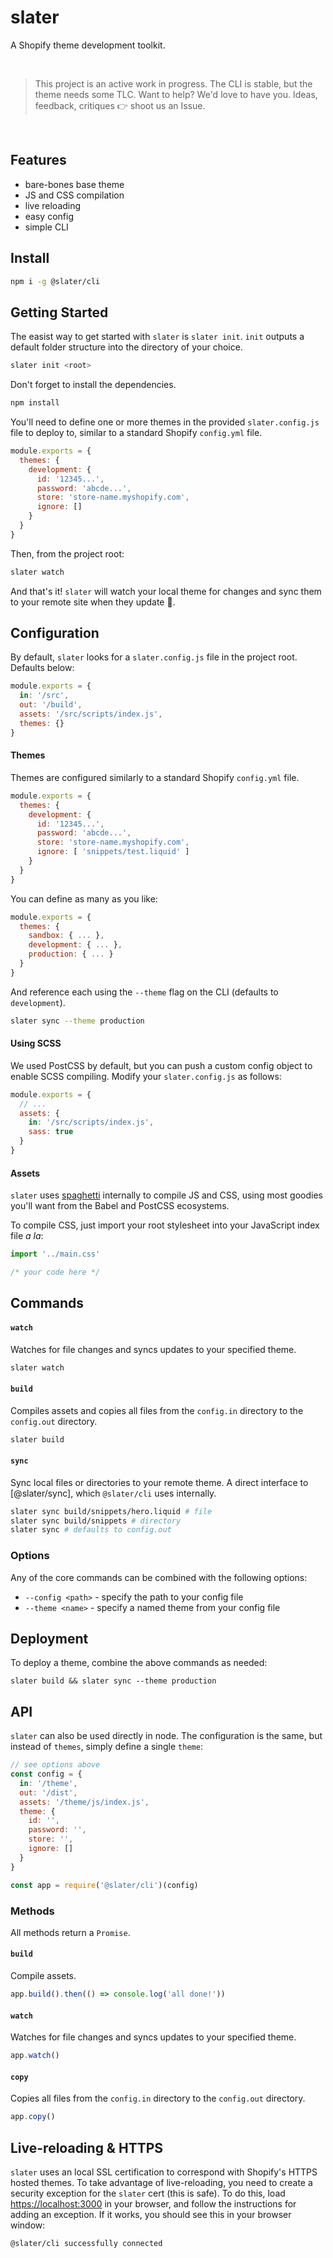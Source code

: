 # slater
A Shopify theme development toolkit.

<br />

> This project is an active work in progress. The CLI is stable, but the theme
> needs some TLC. Want to help? We'd love to have you. Ideas, feedback,
> critiques 👉 shoot us an Issue.

<br />

## Features
- bare-bones base theme
- JS and CSS compilation 
- live reloading
- easy config
- simple CLI

## Install
```bash
npm i -g @slater/cli
```



## Getting Started
The easist way to get started with `slater` is `slater init`. `init` outputs a
default folder structure into the directory of your choice.

```bash
slater init <root>
```

Don't forget to install the dependencies.

```bash
npm install
```

You'll need to define one or more themes in the provided `slater.config.js` file
to deploy to, similar to a standard Shopify `config.yml` file.

```javascript
module.exports = {
  themes: {
    development: {
      id: '12345...',
      password: 'abcde...',
      store: 'store-name.myshopify.com',
      ignore: []
    }
  }
}
```

Then, from the project root:

```bash
slater watch
```

And that's it! `slater` will watch your local theme for changes and sync them to
your remote site when they update 🎉.

## Configuration
By default, `slater` looks for a `slater.config.js` file in the project root.
Defaults below:
```javascript
module.exports = {
  in: '/src',
  out: '/build',
  assets: '/src/scripts/index.js',
  themes: {}
}
```
#### Themes
Themes are configured similarly to a standard Shopify `config.yml` file.
```javascript
module.exports = {
  themes: {
    development: {
      id: '12345...',
      password: 'abcde...',
      store: 'store-name.myshopify.com',
      ignore: [ 'snippets/test.liquid' ]
    }
  }
}
```
You can define as many as you like:

```javascript
module.exports = {
  themes: {
    sandbox: { ... },
    development: { ... },
    production: { ... }
  }
}
```

And reference each using the `--theme` flag on the CLI (defaults to
`development`).

```bash
slater sync --theme production
```

#### Using SCSS
We used PostCSS by default, but you can push a custom config object to enable
SCSS compiling. Modify your `slater.config.js` as follows:

```javascript
module.exports = {
  // ...
  assets: {
    in: '/src/scripts/index.js',
    sass: true
  }
}
```

#### Assets
`slater` uses [spaghetti](https://github.com/the-couch/spaghetti) internally to
compile JS and CSS, using most goodies you'll want from the Babel and PostCSS
ecosystems.

To compile CSS, just import your root stylesheet into your JavaScript index file
*a la*:
```javascript
import '../main.css'

/* your code here */
```

## Commands

#### `watch`
Watches for file changes and syncs updates to your specified theme.
```bash
slater watch
```

#### `build`
Compiles assets and copies all files from the `config.in` directory to the
`config.out` directory.
```bash
slater build
```

#### `sync`
Sync local files or directories to your remote theme. A direct interface to
[@slater/sync], which `@slater/cli` uses internally.
```bash
slater sync build/snippets/hero.liquid # file
slater sync build/snippets # directory
slater sync # defaults to config.out
```

### Options
Any of the core commands can be combined with the following options:

- `--config <path>` - specify the path to your config file
- `--theme <name>` - specify a named theme from your config file

## Deployment
To deploy a theme, combine the above commands as needed:
```
slater build && slater sync --theme production
```

## API
`slater` can also be used directly in node. The configuration is the same, but
instead of `themes`, simply define a single `theme`:
```javascript
// see options above
const config = {
  in: '/theme',
  out: '/dist',
  assets: '/theme/js/index.js',
  theme: {
    id: '',
    password: '',
    store: '',
    ignore: []
  }
}

const app = require('@slater/cli')(config)
```

### Methods
All methods return a `Promise`.

#### `build`
Compile assets.
```javascript
app.build().then(() => console.log('all done!'))
```

#### `watch`
Watches for file changes and syncs updates to your specified theme.
```javascript
app.watch()
```

#### `copy`
Copies all files from the `config.in` directory to the `config.out` directory.
```javascript
app.copy()
```

## Live-reloading & HTTPS
`slater` uses an local SSL certification to correspond with Shopify's HTTPS
hosted themes. To take advantage of live-reloading, you need to create a
security exception for the `slater` cert (this is safe). To do this, load
[https://localhost:3000](https://localhost:3000) in your browser, and follow
the instructions for adding an exception. If it works, you should see this in
your browser window:
```
@slater/cli successfully connected
```


